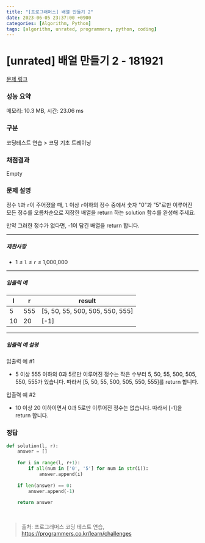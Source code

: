 ```yaml
---
title: "[프로그래머스] 배열 만들기 2"
date: 2023-06-05 23:37:00 +0900
categories: [Algorithm, Python]
tags: [algorithm, unrated, programmers, python, coding]
---
```


# [unrated] 배열 만들기 2 - 181921

[문제 링크](https://school.programmers.co.kr/learn/courses/30/lessons/181921)

### 성능 요약

메모리: 10.3 MB, 시간: 23.06 ms

### 구분

코딩테스트 연습 > 코딩 기초 트레이닝

### 채점결과

Empty

### 문제 설명

<p>정수 <code>l</code>과 <code>r</code>이 주어졌을 때, <code>l</code> 이상 <code>r</code>이하의 정수 중에서 숫자 "0"과 "5"로만 이루어진 모든 정수를 오름차순으로 저장한 배열을 return 하는 solution 함수를 완성해 주세요.</p>

<p>만약 그러한 정수가 없다면, -1이 담긴 배열을 return 합니다.</p>

<hr>

<h5>제한사항</h5>

<ul>
<li>1 ≤ <code>l</code> ≤ <code>r</code> ≤ 1,000,000</li>
</ul>

<hr>

<h5>입출력 예</h5>

| l  | r   | result                          |
|----|-----|---------------------------------|
| 5  | 555 | [5, 50, 55, 500, 505, 550, 555] |
| 10 | 20  | [-1]                            |

<hr>

<h5>입출력 예 설명</h5>

<p>입출력 예 #1</p>

<ul>
<li>5 이상 555 이하의 0과 5로만 이루어진 정수는 작은 수부터 5, 50, 55, 500, 505, 550, 555가 있습니다. 따라서 [5, 50, 55, 500, 505, 550, 555]를 return 합니다.</li>
</ul>

<p>입출력 예 #2</p>

<ul>
<li>10 이상 20 이하이면서 0과 5로만 이루어진 정수는 없습니다. 따라서 [-1]을 return 합니다.</li>
</ul>

### 정답

```python
def solution(l, r):
    answer = []
    
    for i in range(l, r+1):
        if all(num in ['0', '5'] for num in str(i)):
            answer.append(i)
            
    if len(answer) == 0:
        answer.append(-1)
    
    return answer
```

<br>

> 출처: 프로그래머스 코딩 테스트 연습, https://programmers.co.kr/learn/challenges

